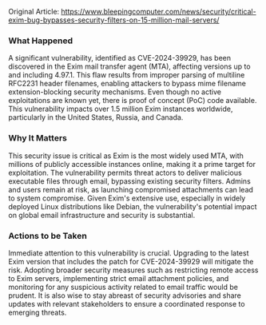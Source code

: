 Original Article: https://www.bleepingcomputer.com/news/security/critical-exim-bug-bypasses-security-filters-on-15-million-mail-servers/

### What Happened

A significant vulnerability, identified as CVE-2024-39929, has been discovered in the Exim mail transfer agent (MTA), affecting versions up to and including 4.97.1. This flaw results from improper parsing of multiline RFC2231 header filenames, enabling attackers to bypass mime filename extension-blocking security mechanisms. Even though no active exploitations are known yet, there is proof of concept (PoC) code available. This vulnerability impacts over 1.5 million Exim instances worldwide, particularly in the United States, Russia, and Canada.

### Why It Matters

This security issue is critical as Exim is the most widely used MTA, with millions of publicly accessible instances online, making it a prime target for exploitation. The vulnerability permits threat actors to deliver malicious executable files through email, bypassing existing security filters. Admins and users remain at risk, as launching compromised attachments can lead to system compromise. Given Exim's extensive use, especially in widely deployed Linux distributions like Debian, the vulnerability's potential impact on global email infrastructure and security is substantial.

### Actions to be Taken

Immediate attention to this vulnerability is crucial. Upgrading to the latest Exim version that includes the patch for CVE-2024-39929 will mitigate the risk. Adopting broader security measures such as restricting remote access to Exim servers, implementing strict email attachment policies, and monitoring for any suspicious activity related to email traffic would be prudent. It is also wise to stay abreast of security advisories and share updates with relevant stakeholders to ensure a coordinated response to emerging threats.